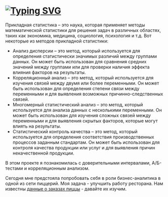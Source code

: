 # [![Typing SVG](https://readme-typing-svg.herokuapp.com?color=%2336BCF7&lines=Applied+Statistics)](https://git.io/typing-svg)

Прикладная статистика – это наука, которая применяет методы математической статистики для решения задач в различных 
областях, таких как экономика, медицина, социология, психология и т.д. 
Вот некоторые из методов прикладной статистики:
* Анализ дисперсии – это метод, который используется для определения статистически значимых различий между группами данных.
Он может быть использован для сравнения средних значений между группами или для проверки наличия эффекта 
влияния факторов на результаты.
* Корреляционный анализ – это метод, который используется для изучения связей между двумя или более переменными. 
Он может быть использован для определения степени связи между переменными и для выявления 
возможных причинно-следственных связей.
* Многомерный статистический анализ – это метод, который используется для анализа данных с несколькими переменными. 
Он может быть использован для изучения сложных связей между переменными и для выявления скрытых факторов, 
которые могут влиять на результаты.
* Статистический контроль качества – это метод, который используется для определения соответствия производственных 
процессов заданным стандартам. Он может быть использован для контроля качества продукции или услуг и для выявления
причин некачественной продукции.


В этом проекте я познакомилась  с доверительными интервалами, А/Б-тестами и корреляционным анализом.

Сегодня мне предстояла попробовать себя в роли бизнес-аналитика в одной из сети пиццерий. 
Моя задача - улучшить работу ресторана. Нам известны [данные о заказах пиццы](datasets/pizza.csv) - давайте их изучим.
